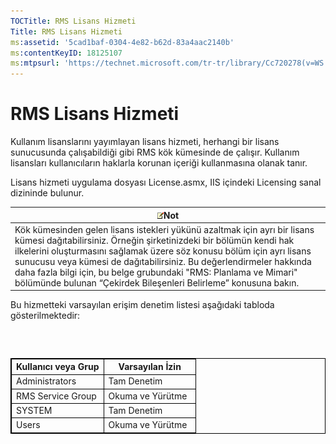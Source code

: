 ```yaml
---
TOCTitle: RMS Lisans Hizmeti
Title: RMS Lisans Hizmeti
ms:assetid: '5cad1baf-0304-4e82-b62d-83a4aac2140b'
ms:contentKeyID: 18125107
ms:mtpsurl: 'https://technet.microsoft.com/tr-tr/library/Cc720278(v=WS.10)'
---
```


RMS Lisans Hizmeti
==================

Kullanım lisanslarını yayımlayan lisans hizmeti, herhangi bir lisans sunucusunda çalışabildiği gibi RMS kök kümesinde de çalışır. Kullanım lisansları kullanıcıların haklarla korunan içeriği kullanmasına olanak tanır.

Lisans hizmeti uygulama dosyası License.asmx, IIS içindeki Licensing sanal dizininde bulunur.

| ![](/security-updates/images/Cc720278.note(WS.10).gif)Not                                                                                                                                                                                                                                                                                                                                                                      |
|-------------------------------------------------------------------------------------------------------------------------------------------------------------------------------------------------------------------------------------------------------------------------------------------------------------------------------------------------------------------------------------------------------------------------------------------|
| Kök kümesinden gelen lisans istekleri yükünü azaltmak için ayrı bir lisans kümesi dağıtabilirsiniz. Örneğin şirketinizdeki bir bölümün kendi hak ilkelerini oluşturmasını sağlamak üzere söz konusu bölüm için ayrı lisans sunucusu veya kümesi de dağıtabilirsiniz. Bu değerlendirmeler hakkında daha fazla bilgi için, bu belge grubundaki "RMS: Planlama ve Mimari" bölümünde bulunan “Çekirdek Bileşenleri Belirleme” konusuna bakın. |

Bu hizmetteki varsayılan erişim denetim listesi aşağıdaki tabloda gösterilmektedir:

###  

 
<table style="border:1px solid black;">
<colgroup>
<col width="50%" />
<col width="50%" />
</colgroup>
<thead>
<tr class="header">
<th style="border:1px solid black;" >Kullanıcı veya Grup</th>
<th style="border:1px solid black;" >Varsayılan İzin</th>
</tr>
</thead>
<tbody>
<tr class="odd">
<td style="border:1px solid black;">Administrators</td>
<td style="border:1px solid black;">Tam Denetim</td>
</tr>
<tr class="even">
<td style="border:1px solid black;">RMS Service Group</td>
<td style="border:1px solid black;">Okuma ve Yürütme</td>
</tr>
<tr class="odd">
<td style="border:1px solid black;">SYSTEM</td>
<td style="border:1px solid black;">Tam Denetim</td>
</tr>
<tr class="even">
<td style="border:1px solid black;">Users</td>
<td style="border:1px solid black;">Okuma ve Yürütme</td>
</tr>
</tbody>
</table>
